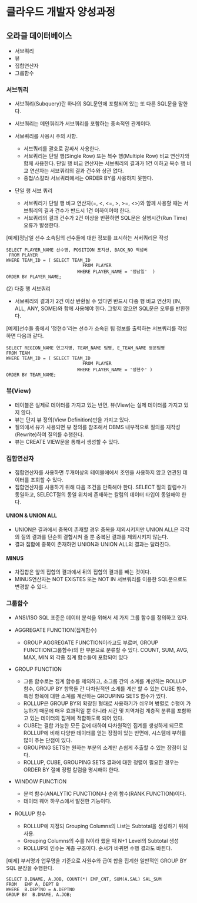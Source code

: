 # 클라우드 개발자 양성과정

## 오라클 데이터베이스
* 서브쿼리
* 뷰
* 집합연산자
* 그룹함수

### 서브쿼리
* 서브쿼리(Subquery)란 하나의 SQL문안에 포함되어 있는 또 다른 SQL문을 말한다.
* 서브쿼리는 메인쿼리가 서브쿼리를 포함하는 종속적인 관계이다.

* 서브쿼리를 사용시 주의 사항.
    - 서브쿼리를 괄호로 감싸서 사용한다.
    - 서브쿼리는 단일 행(Single Row) 또는 복수 행(Multiple Row) 비교 연산자와 함께 사용한다. 단일 행 비교 연산자는 서브쿼리의 결과가 1건 이하고 복수 행 비교 연산자는 서브쿼리의 결과 건수와 상관 없다.
    - 중첩/스칼라 서브쿼리에서는 ORDER BY를 사용하지 못한다.

* 단일 행 서브 쿼리
    - 서브쿼리가 단일 행 비교 연산자(=, <, <=, >, >=, <>)와 함께 사용할 때는 서브쿼리의 결과 건수가 반드시 1건 이하이어야 한다.
    - 서브쿼리의 결과 건수가 2건 이상을 반환하면 SQL문은 실행시간(Run Time) 오류가 발생한다.

[예제]정남일 선수 소속팀의 선수들에 대한 정보를 표시하는 서버쿼리문 작성
```
SELECT PLAYER_NAME 선수명, POSITION 포지션, BACK_NO 백넘버
 FROM PLAYER
WHERE TEAM_ID = ( SELECT TEAM_ID
                             FROM PLAYER
                           WHERE PLAYER_NAME = '정남일'  )
ORDER BY PLAYER_NAME;
```

(2) 다중 행 서브쿼리

- 서브쿼리의 결과가 2건 이상 반환될 수 있다면 반드시 다중 행 비교 연산자 (IN, ALL, ANY, SOME)와 함께 사용해야 한다. 그렇지 않으면 SQL문은 오류를 반환한다.

[예제]선수들 중에서 '정현수'라는 선수가 소속된 팀 정보를 출력하는 서브쿼리를 작성하면 다음과 같다.
```
SELECT REGION_NAME 연고지명, TEAM_NAME 팀명, E_TEAM_NAME 영문팀명
FROM TEAM
WHERE TEAM_ID = ( SELECT TEAM_ID 
                             FROM PLAYER
                           WHERE PLAYER_NAME = '정현수' )
ORDER BY TEAM_NAME;
```

### 뷰(View)

- 테이블은 실제로 데이터를 가지고 있는 반면, 뷰(View)는 실제 데이터를 가지고 있지 않다.
- 뷰는 단지 뷰 정의(View Definition)만을 가지고 있다.
- 질의에서 뷰가 사용되면 뷰 정의를 참조해서 DBMS 내부적으로 질의를 재작성(Rewrite)하여 질의를 수행한다.
- 뷰는 CREATE VIEW문을 통해서 생성할 수 있다.

### 집합연산자
- 집합연산자를 사용하면 두개이상의 테이블에에서 조인을 사용하지 않고 연관된
  데이터를 조회할 수 있다.
- 집합연산자를 사용하기 위해 다음 조건을 만족해야 한다.
  SELECT 절의 칼럼수가 동일하고, SELECT절의 동일 위치에 존재하는 칼럼의 데이터 
  타입이 동일해야 한다.

#### UNION & UNION ALL
- UNION은 결과에서 중복이 존재할 경우 중복을 제외시키지만 
  UNION ALL은 각각의 질의 결과를 단순히 결합시켜 줄 뿐 중복된 결과를
  제외시키지 않는다.
- 결과 집합에 중복이 존재하면 UNION과 UNION ALL의 결과는 달라진다.

#### MINUS
- 차집합은 앞의 집합의 결과에서 뒤의 집합의 결과를 빼는 것이다.
- MINUS연산자는 NOT EXISTES 또는 NOT IN 서브쿼리를 이용한 SQL문으로도
  변경할 수 있다.

### 그룹함수

- ANSI/ISO SQL 표준은 데이터 분석을 위해서 세 가지 그룹 함수를 정의하고 있다.

* AGGREGATE FUNCTION(집계함수)
    - GROUP AGGREGATE FUNCTION이라고도 부르며, GROUP FUNCTION(그룹함수)의
    한 부분으로 분류할 수 있다.  COUNT, SUM, AVG, MAX, MIN 외 각종
    집계 함수들이 포함되어 있다

*  GROUP FUNCTION
    - 그룹 함수로는 집계 함수를 제외하고, 소그룹 간의 소계를 계산하는 ROLLUP 함수,
    GROUP BY 항목들 간 다차원적인 소계를 계산 할 수 있는 CUBE 함수,
    특정 항목에 대한 소계를 계산하는 GROUPING SETS 함수가 있다.
    - ROLLUP은 GROUP BY의 확장된 형태로 사용하기가 쉬우며 병렬로 수행이 가능하기
    때문에 매우 효과적일 뿐 아니라 시간 및 지역처럼 계층적 분류를 포함하고 있는
    데이터의 집계에 적합하도록 되어 있다.
    - CUBE는 결합 가능한 모든 값에 대하여 다차원적인 집계를 생성하게 되므로
    ROLLUP에 비해 다양한 데이터를 얻는 장점이 있는 반면에, 시스템에 부하를
    많이 주는 단점이 있다.
    - GROUPING SETS는 원하는 부분의 소계만 손쉽게 추출할 수 있는 장점이 있다.
    - ROLLUP, CUBE, GROUPING SETS 결과에 대한 정렬이 필요한 경우는 ORDER BY
    절에 정렬 칼럼을 명시해야 한다.

*  WINDOW FUNCTION
    - 분석 함수(ANALYTIC FUNCTION)나 순위 함수(RANK FUNCTION)이다.
    - 데이터 웨어 하우스에서 발전한 기능이다.

 

* ROLLUP 함수
    - ROLLUP에 지정되 Grouping Columns의 List는 Subtotal을 생성하기 위해사용.
    - Grouping Columns의 수를 N이라 했을 때 N+1 Level의 Subtotal 생성
    - ROLLUP의 인수는 계층 구조이다. 순서가 바뀌면 수행 결과도 바뀐다.

[예제] 부서명과 업무명을 기준으로 사원수와 급여 합을 집계한 일반적인 GROUP BY SQL 문장을 수행한다.
```
SELECT B.DNAME, A.JOB, COUNT(*) EMP_CNT, SUM(A.SAL) SAL_SUM
FROM   EMP A, DEPT B
WHERE  B.DEPTNO = A.DEPTNO
GROUP BY  B.DNAME, A.JOB;
```